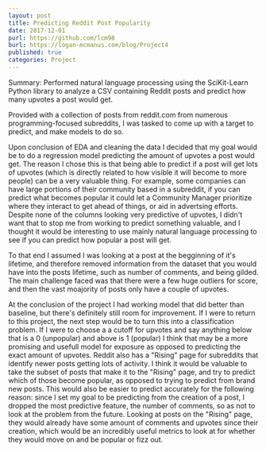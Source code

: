```yaml
---
layout: post
title: Predicting Reddit Post Popularity
date: 2017-12-01
purl: https://github.com/lcm98
burl: https://logan-mcmanus.com/blog/Project4
published: true
categories: Project
---
```


Summary: Performed natural language processing using the SciKit-Learn Python library to analyze a CSV containing Reddit posts and predict how many upvotes a post would get.

Provided with a collection of posts from reddit.com from numerous programming-focused subreddits, I was tasked to come up with a target to predict, and make models to do so.

Upon conclusion of EDA and cleaning the data I decided that my goal would be to do a regression model predicting the amount of upvotes a post would get. The reason I chose this is that being able to predict if a post will get lots of upvotes (which is directly related to how visible it will become to more people) can be a very valuable thing. For example, some companies can have large portions of their community based in a subreddit, if you can predict what becomes popular it could let a Community Manager prioritize where they interact to get ahead of things, or aid in advertsing efforts. Despite none of the columns looking very predictive of upvotes, I didn't want that to stop me from working to predict something valuable, and I thought it would be interesting to use mainly natural language processing to see if you can predict how popular a post will get.

To that end I assumed I was looking at a post at the begginning of it's lifetime, and therefore removed information from the dataset that you would have into the posts lifetime, such as number of comments, and being gilded. The main challenge faced was that there were a few huge outliers for score, and then the vast moajority of posts only have a couple of upvotes.

At the conclusion of the project I had working model that did better than baseline, but there's definitely still room for improvement. If I were to return to this project, the next step would be to turn this into a classification problem. If I were to choose a a cutoff for upvotes and say anything below that is a 0 (unpopular) and above is 1 (popular) I think that may be a more promising and usefull model for exposure as opposed to predicting the exact amount of upvotes. Reddit also has a "Rising" page for subreddits that identify newer posts getting lots of activity. I think it would be valuable to take the subset of posts that make it to the "Rising" page, and try to predict which of those become popular, as opposed to trying to predict from brand new posts. This would also be easier to predict accurately for the following reason: since I set my goal to be predicting from the creation of a post, I dropped the most predictive feature, the number of comments, so as not to look at the problem from the future. Looking at posts on the "Rising" page, they would already have some amount of comments and upvotes since their creation, which would be an incredibly useful metrics to look at for whether they would move on and be popular or fizz out.